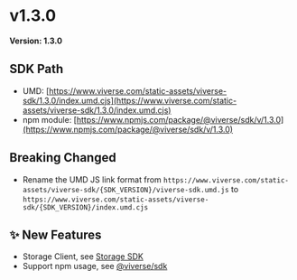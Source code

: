 # v1.3.0

**Version: 1.3.0**

## SDK Path

* UMD: [https://www.viverse.com/static-assets/viverse-sdk/1.3.0/index.umd.cjs](https://www.viverse.com/static-assets/viverse-sdk/1.3.0/index.umd.cjs)
* npm module: [https://www.npmjs.com/package/@viverse/sdk/v/1.3.0](https://www.npmjs.com/package/@viverse/sdk/v/1.3.0)

## **Breaking Changed**

* Rename the UMD JS link format from `https://www.viverse.com/static-assets/viverse-sdk/{SDK_VERSION}/viverse-sdk.umd.js` to `https://www.viverse.com/static-assets/viverse-sdk/{SDK_VERSION}/index.umd.cjs`

## **✨ New Features**

* Storage Client, see [Storage SDK](../../storage-sdk.md)
* Support npm usage, see [@viverse/sdk](https://www.npmjs.com/package/@viverse/sdk)
